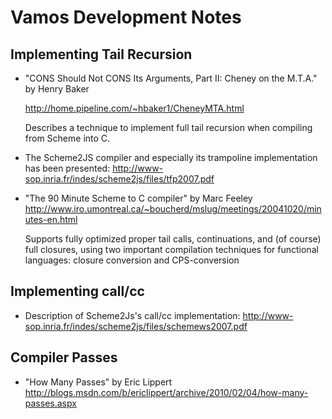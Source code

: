 Vamos Development Notes
=======================

Implementing Tail Recursion
---------------------------

* "CONS Should Not CONS Its Arguments, Part II: Cheney on the M.T.A."
  by Henry Baker
  
  http://home.pipeline.com/~hbaker1/CheneyMTA.html
  
  Describes a technique to implement full tail recursion when
  compiling from Scheme into C.
  
* The Scheme2JS compiler and especially its trampoline implementation has been
  presented:
  http://www-sop.inria.fr/indes/scheme2js/files/tfp2007.pdf
  
* "The 90 Minute Scheme to C compiler" by Marc Feeley
  http://www.iro.umontreal.ca/~boucherd/mslug/meetings/20041020/minutes-en.html
  
  Supports fully optimized proper tail calls, continuations, and (of
  course) full closures, using two important compilation techniques
  for functional languages: closure conversion and CPS-conversion

Implementing call/cc
--------------------

* Description of Scheme2Js's call/cc implementation:
  http://www-sop.inria.fr/indes/scheme2js/files/schemews2007.pdf

Compiler Passes
---------------

* "How Many Passes" by Eric Lippert
  http://blogs.msdn.com/b/ericlippert/archive/2010/02/04/how-many-passes.aspx
